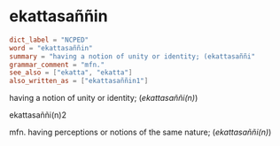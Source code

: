 # ekattasaññin

``` toml
dict_label = "NCPED"
word = "ekattasaññin"
summary = "having a notion of unity or identity; (ekattasaññi"
grammar_comment = "mfn."
see_also = ["ekatta", "ekatta"]
also_written_as = ["ekattasaññin1"]
```

having a notion of unity or identity; (*ekattasaññi(n)*)

ekattasaññi(n)2

mfn. having perceptions or notions of the same nature; (*ekattasaññi(n)*)

